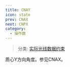 ```yaml
---
title: CNAY
icon: state
prev: CNAX
next: CNPX
category:
  - 操作数
---
```


> 分类: [实际光线数据约束](/hb/operands/131/882/  "Zemax 操作数 实际光线数据约束")

质心Y方向角度。参见CNAX。
